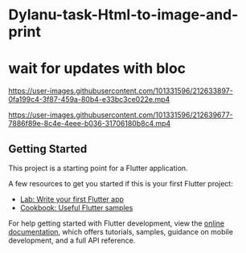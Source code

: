 # Dylanu-task-Html-to-image-and-print 
# wait for updates with bloc

https://user-images.githubusercontent.com/101331596/212633897-0fa199c4-3f87-459a-80b4-e33bc3ce022e.mp4

https://user-images.githubusercontent.com/101331596/212639677-7886f89e-8c4e-4eee-b036-31706180b8c4.mp4

## Getting Started

This project is a starting point for a Flutter application.

A few resources to get you started if this is your first Flutter project:

- [Lab: Write your first Flutter app](https://docs.flutter.dev/get-started/codelab)
- [Cookbook: Useful Flutter samples](https://docs.flutter.dev/cookbook)

For help getting started with Flutter development, view the
[online documentation](https://docs.flutter.dev/), which offers tutorials,
samples, guidance on mobile development, and a full API reference.

